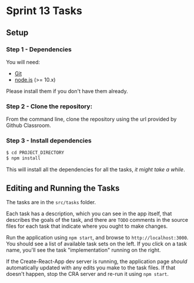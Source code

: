 # Sprint 13 Tasks

## Setup

### Step 1 - Dependencies

You will need:

* [Git](http://git-scm.com/downloads)
* [node.js](https://nodejs.org/) (>= 10.x)

Please install them if you don't have them already.

### Step 2 - Clone the repository:

From the command line, clone the repository using the url provided by Github Classroom.

### Step 3 - Install dependencies

```sh
$ cd PROJECT_DIRECTORY
$ npm install
```

This will install all the dependencies for all the tasks, _it might take a while_.

## Editing and Running the Tasks

The tasks are in the `src/tasks` folder.

Each task has a description, which you can see in the app itself, that describes the goals of the task, and there are `TODO` comments in the source files for each task that indicate where you ought to make changes.

Run the application using `npm start`, and browse to `http://localhost:3000`.  You should see a list of available task sets on the left.  If you click on a task name, you'll see the task "implementation" running on the right.

If the Create-React-App dev server is running, the application page _should_ automatically updated with any edits you make to the task files.  If that doesn't happen, stop the CRA server and re-run it using `npm start`.
